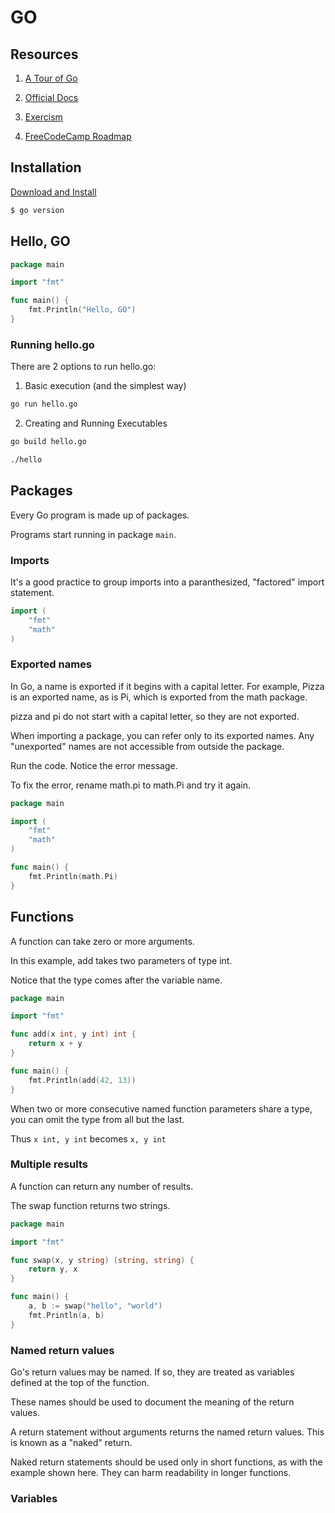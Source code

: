 # GO

## Resources

1. [A Tour of Go](https://go.dev/tour/list)

2. [Official Docs](https://go.dev/doc/)

3. [Exercism](https://exercism.org/tracks/go)

4. [FreeCodeCamp Roadmap](https://www.freecodecamp.org/news/golang-developer-roadmap/)


## Installation

[Download and Install](https://go.dev/doc/install)

```bash
$ go version
```

## Hello, GO

```go
package main

import "fmt"

func main() {
	fmt.Println("Hello, GO")
}
```

### Running hello.go

There are 2 options to run hello.go:

1. Basic execution (and the simplest way)

```bash
go run hello.go
```

2. Creating and Running Executables

```bash
go build hello.go

./hello
```

## Packages

Every Go program is made up of packages.

Programs start running in package ```main```.

### Imports

It's a good practice to group imports into a paranthesized, "factored" import statement.

```go
import (
	"fmt"
	"math"
)
```

### Exported names

In Go, a name is exported if it begins with a capital letter. For example, Pizza is an exported name, as is Pi, which is exported from the math package.

pizza and pi do not start with a capital letter, so they are not exported.

When importing a package, you can refer only to its exported names. Any "unexported" names are not accessible from outside the package.

Run the code. Notice the error message.

To fix the error, rename math.pi to math.Pi and try it again.

```go
package main

import (
	"fmt"
	"math"
)

func main() {
	fmt.Println(math.Pi)
}
```

## Functions

A function can take zero or more arguments.

In this example, add takes two parameters of type int.

Notice that the type comes after the variable name.

```go
package main

import "fmt"

func add(x int, y int) int {
	return x + y
}

func main() {
	fmt.Println(add(42, 13))
}
```

When two or more consecutive named function parameters share a type, you can omit the type from all but the last.

Thus ```x int, y int``` becomes ```x, y int```

### Multiple results

A function can return any number of results.

The swap function returns two strings.

```go
package main

import "fmt"

func swap(x, y string) (string, string) {
	return y, x
}

func main() {
	a, b := swap("hello", "world")
	fmt.Println(a, b)
}
```

### Named return values

Go's return values may be named. If so, they are treated as variables defined at the top of the function.

These names should be used to document the meaning of the return values.

A return statement without arguments returns the named return values. This is known as a "naked" return.

Naked return statements should be used only in short functions, as with the example shown here. They can harm readability in longer functions.

### Variables


